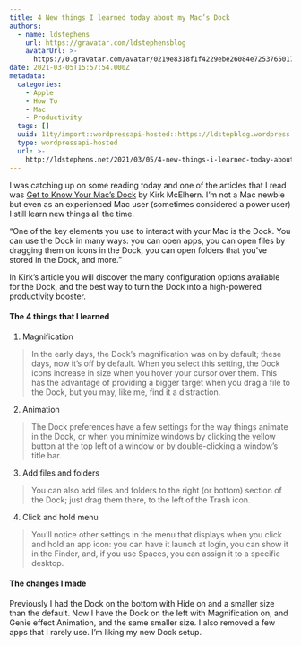 ```yaml
---
title: 4 New things I learned today about my Mac’s Dock
authors:
  - name: ldstephens
    url: https://gravatar.com/ldstephensblog
    avatarUrl: >-
      https://0.gravatar.com/avatar/0219e8318f1f4229ebe26084e7253765017f43ca0c631be37dc6d0b8ad6e40a4?s=96&d=identicon&r=G
date: 2021-03-05T15:57:54.000Z
metadata:
  categories:
    - Apple
    - How To
    - Mac
    - Productivity
  tags: []
  uuid: 11ty/import::wordpressapi-hosted::https://ldstepblog.wordpress.com/?p=2725
  type: wordpressapi-hosted
  url: >-
    http://ldstephens.net/2021/03/05/4-new-things-i-learned-today-about-my-macs-dock/
---
```

I was catching up on some reading today and one of the articles that I read was [Get to Know Your Mac’s Dock](https://www.intego.com/mac-security-blog/get-to-know-your-macs-dock/) by Kirk McElhern. I’m not a Mac newbie but even as an experienced Mac user (sometimes considered a power user) I still learn new things all the time.

“One of the key elements you use to interact with your Mac is the Dock. You can use the Dock in many ways: you can open apps, you can open files by dragging them on icons in the Dock, you can open folders that you’ve stored in the Dock, and more.”

In Kirk’s article you will discover the many configuration options available for the Dock, and the best way to turn the Dock into a high-powered productivity booster.

#### The 4 things that I learned

1.  Magnification

> In the early days, the Dock’s magnification was on by default; these days, now it’s off by default. When you select this setting, the Dock icons increase in size when you hover your cursor over them. This has the advantage of providing a bigger target when you drag a file to the Dock, but you may, like me, find it a distraction.

2.  Animation

> The Dock preferences have a few settings for the way things animate in the Dock, or when you minimize windows by clicking the yellow button at the top left of a window or by double-clicking a window’s title bar.

3.  Add files and folders

> You can also add files and folders to the right (or bottom) section of the Dock; just drag them there, to the left of the Trash icon.

4.  Click and hold menu

> You’ll notice other settings in the menu that displays when you click and hold an app icon: you can have it launch at login, you can show it in the Finder, and, if you use Spaces, you can assign it to a specific desktop.

#### The changes I made

Previously I had the Dock on the bottom with Hide on and a smaller size than the default. Now I have the Dock on the left with Magnification on, and Genie effect Animation, and the same smaller size. I also removed a few apps that I rarely use. I’m liking my new Dock setup.